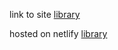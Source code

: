 link to site [library](https://kkipngenokoech.github.io/curated-projects/javascript/library/public/) 

hosted on netlify [library](https://stoickonect.netlify.app/)
